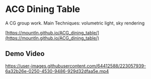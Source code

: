 # ACG Dining Table

A CG group work.
Main Techniques: volumetric light, sky rendering

[https://mountln.github.io/ACG_dining_table/](https://mountln.github.io/ACG_dining_table/)

## Demo Video

https://user-images.githubusercontent.com/64412588/223057939-6a32b26e-0250-4530-9486-929d32dfaa5e.mp4
